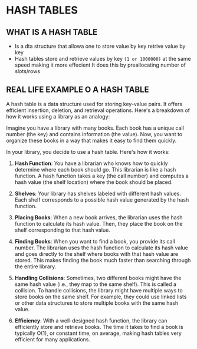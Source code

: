 
# HASH TABLES

## WHAT IS A HASH TABLE
* Is a dta structure that allowa one to store value by key retrive value by key
* Hash tables store and retrieve values by key `(1 or 1000000)` at the same speed
  making it more effecient
  It does this by preallocating number of slots/rows
## REAL LIFE EXAMPLE O A HASH TABLE
 A hash table is a data structure used for storing key-value pairs. It offers efficient insertion, deletion, and retrieval operations. Here's a breakdown of how it works using a library as an analogy:

Imagine you have a library with many books. Each book has a unique call number (the key) and contains information (the value). Now, you want to organize these books in a way that makes it easy to find them quickly.

In your library, you decide to use a hash table. Here's how it works:

1. **Hash Function**: You have a librarian who knows how to quickly determine where each book should go. This librarian is like a hash function. A hash function takes a key (the call number) and computes a hash value (the shelf location) where the book should be placed.

2. **Shelves**: Your library has shelves labeled with different hash values. Each shelf corresponds to a possible hash value generated by the hash function.

3. **Placing Books**: When a new book arrives, the librarian uses the hash function to calculate its hash value. Then, they place the book on the shelf corresponding to that hash value.

4. **Finding Books**: When you want to find a book, you provide its call number. The librarian uses the hash function to calculate its hash value and goes directly to the shelf where books with that hash value are stored. This makes finding the book much faster than searching through the entire library.

5. **Handling Collisions**: Sometimes, two different books might have the same hash value (i.e., they map to the same shelf). This is called a collision. To handle collisions, the library might have multiple ways to store books on the same shelf. For example, they could use linked lists or other data structures to store multiple books with the same hash value.

6. **Efficiency**: With a well-designed hash function, the library can efficiently store and retrieve books. The time it takes to find a book is typically O(1), or constant time, on average, making hash tables very efficient for many applications.